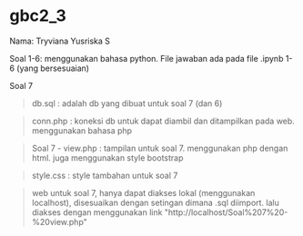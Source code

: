 # gbc2_3

Nama: Tryviana Yusriska S

Soal 1-6: menggunakan bahasa python. File jawaban ada pada file .ipynb 1-6 (yang bersesuaian)

Soal 7

>db.sql : adalah db yang dibuat untuk soal 7 (dan 6)

>conn.php : koneksi db untuk dapat diambil dan ditampilkan pada web. menggunakan bahasa php

>Soal 7 - view.php : tampilan untuk soal 7. menggunakan php dengan html. juga menggunakan style bootstrap

>style.css : style tambahan untuk soal 7

>web untuk soal 7, hanya dapat diakses lokal (menggunakan localhost), disesuaikan dengan setingan dimana .sql diimport. lalu diakses dengan menggunakan link "http://localhost/Soal%207%20-%20view.php"